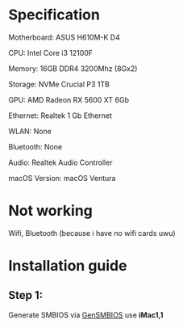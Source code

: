 # Specification
Motherboard: ASUS H610M-K D4

CPU: Intel Core i3 12100F

Memory:	16GB DDR4 3200Mhz (8Gx2)

Storage: NVMe Crucial P3 1TB

GPU: AMD Radeon RX 5600 XT 6Gb

Ethernet: Realtek 1 Gb Ethernet

WLAN: None

Bluetooth: None

Audio: Realtek Audio Controller

macOS Version: macOS Ventura
# Not working
Wifi, Bluetooth (because i have no wifi cards uwu)
# Installation guide
## Step 1:
Generate SMBIOS via [GenSMBIOS](https://github.com/corpnewt/GenSMBIOS) use **iMac1,1**

 


